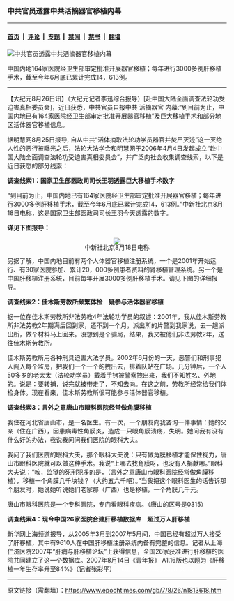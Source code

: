 ### 中共官员透露中共活摘器官移植内幕

---

#### [首页](../../../..?n1813618) &nbsp;|&nbsp; [评论](../../../../../epoch-comment?n1813618) &nbsp;|&nbsp; [专题](../../../../../epoch-special?n1813618) &nbsp;|&nbsp; [禁闻](../../../../../epoch-news?n1813618) &nbsp;|&nbsp; [禁书](../../../../../books?n1813618) &nbsp;|&nbsp; [翻墙](https://github.com/gfw-breaker/nogfw/blob/master/README.md?n1813618)


<div><img alt="中共官员透露中共活摘器官移植内幕" class="attachment-djy_600_400 size-djy_600_400 wp-post-image" src="https://i.epochtimes.com/assets/uploads/2007/08/708251605271083-600x400.jpg"/>
<div class="caption">
 <p>
  中国内地164家医院经卫生部审定批准开展器官移植；每年进行3000多例肝移植手术，截至今年6月底已累计完成14，613例。
 </p>
</div></div><hr/><div class="post_content" id="artbody" itemprop="articleBody">
 <!-- article content begin -->
 <p>
  【大纪元8月26日讯】（大纪元记者李迅综合报导）[赴中国大陆全面调查法轮功受迫害真相委员会]，近日获悉，中共官员自报中共
  <ok href="https://www.epochtimes.com/gb/tag/%E6%B4%BB%E6%91%98%E5%99%A8%E5%AE%98.html">
   活摘器官
  </ok>
  内幕:“到目前为止，中国内地已有164家医院经卫生部审定批准开展器官移植”及巨大移植手术和部分地区活体器官移植信息。
 </p>
 <p>
  据明慧网8月25日报导, 自从中共“活体摘取法轮功学员器官并焚尸灭迹”这一灭绝人性的恶行被曝光之后，法轮大法学会和明慧网于2006年4月4日发起成立“赴中国大陆全面调查法轮功受迫害真相委员会”，并广泛向社会收集调查线索，以下是近日获悉的部分线索：
 </p>
 <p>
  <b>
   调查线索1：国家卫生部医政司司长王羽透露巨大移植手术数字
  </b>
 </p>
 <p>
  “到目前为止，中国内地已有164家医院经卫生部审定批准开展器官移植；每年进行3000多例肝移植手术，截至今年6月底已累计完成14，613例。”中新社北京8月18日电称，这是国家卫生部医政司司长王羽今天透露的数字。
 </p>
 <p>
  <b>
   详见下图报导：
  </b>
 </p>
 <p>
  <div style="line-height:90%;text-align:center">
   <ok href="/i6/708251605271083.jpg" rel="gallery-display">
    <img src="/i6/708251605271083--ss.jpg"/>
   </ok>
   <br/>
   <span class="bn12">
    中新社北京8月18日电称
   </span>
  </div>
  <p>
   另据了解，中国内地目前有两个人体器官移植注册系统，一个是2001年开始运行、有30家医院参加、累计20，000多例患者资料的肾移植管理系统。另一个是中国肝移植注册系统，目前每年开展3000多例肝移植手术。请见下图的详细报导。
  </p>
  <p>
   <b>
    调查线索2：佳木斯劳教所频繁体检　疑参与活体器官移植
   </b>
  </p>
  <p>
   据一位在佳木斯劳教所非法劳教4年法轮功学员的叙述：2001年，我从佳木斯劳教所非法劳教2年期满后回到家，还不到一个月，派出所的片警到我家说，去一趟派出所，做个材料马上回来。没想到是个骗局，结果，我又被他们非法劳教2年，送往佳木斯劳教所。
  </p>
  <p>
   佳木斯劳教所用各种刑具迫害大法学员。2002年6月份的一天，恶警们和刑事犯人闯入每个监房，把我们一个一个的拽出去，排着队站在广场。几分钟后，一个人50多岁的老太太（法轮功学员）戴着手铐被警察拽出来，我们不知姓名、外地的。说是：要转捕，说完就被带走了，不知去向。在这之前，劳教所经常给我们体检身体。现在看来，佳木斯劳教所很可能参与活体器官移植。
  </p>
  <p>
   <b>
    调查线索3：言外之意唐山市眼科医院经常做角膜移植
   </b>
  </p>
  <p>
   我住在河北省唐山市，是一名医生。有一次，一个朋友向我咨询一件事情：她的父亲（住在广西），因患病毒性角膜炎，造成一只眼角膜溃疡，失明。她问我有没有什么好的办法，我说我问问我们医院的眼科大夫。
  </p>
  <p>
   我问了我们医院的眼科大夫，那个眼科大夫说：只有做角膜移植才能保住视力，唐山市眼科医院就可以做这种手术。我说“上哪去找角膜呀，也没有人捐献哪。”眼科大夫说：“咳，监狱的死刑犯多的是，（言外之意唐山市眼科医院经常做角膜移植），移植一个角膜几千块钱？（大约五六千吧）。”当我把这个眼科医生的话告诉那个朋友时，她说她听说她们老家那（广西）也是移植，一个角膜几千元。
  </p>
  <p>
   唐山市眼科医院是一个专科医院，专门看眼科疾病。（唐山的区号是0315）
  </p>
  <p>
   <b>
    调查线索4：现今中国26家医院合建肝移植数据库　超过万人肝移植
   </b>
  </p>
  <p>
   新华网上海频道报导，从2005年3月到2007年5月间，中国已经有超过万人接受了肝移植，其中有9610人在中国肝移植注册系统内备有完整的信息。记者从上海仁济医院2007年“肝病与肝移植论坛”上获得信息，全国26家获准进行肝移植的医院共同建立了这一个数据库。2007年8月14日《青年报》 A1.16版也以题为《肝移植一年生存率升至84%》（记者张彩平）
   <font color="#ffffff">
    (http://www.dajiyuan.com)
   </font>
  </p>
  <!-- article content end -->
  <div id="below_article_ad">
  </div>
 </p>
</div>


---

原文链接（需翻墙）：https://www.epochtimes.com/gb/7/8/26/n1813618.htm